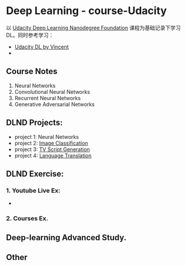 # Deep Learning - course-Udacity
以 [Udacity Deep Learning Nanodegree Foundation](https://github.com/udacity/deep-learning) 课程为基础记录下学习DL。同时参考学习：
- [Udacity DL by Vincent](https://classroom.udacity.com/courses/ud730)
-

## Course Notes
1. Neural Networks
2. Convolutional Neural Networks
3. Recurrent Neural Networks
4. Generative Adversarial Networks


## DLND Projects:
- project 1: Neural Networks
- project 2: [Image Classification](./Projects/pro3)
- project 3: [TV Script Generation](./Projects/pro3_RNN)
- project 4: [Language Translation](./Projects/proj4_seq2seq)

## DLND Exercise:
### 1. Youtube Live Ex:
-
### 2. Courses Ex.

## Deep-learning Advanced Study.

## Other
